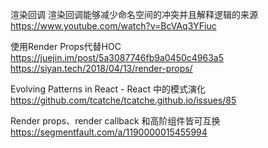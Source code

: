 渲染回调
渲染回调能够减少命名空间的冲突并且解释逻辑的来源
https://www.youtube.com/watch?v=BcVAq3YFiuc


使用Render Props代替HOC
https://juejin.im/post/5a3087746fb9a0450c4963a5
https://siyan.tech/2018/04/13/render-props/


Evolving Patterns in React - React 中的模式演化
https://github.com/tcatche/tcatche.github.io/issues/85



Render props、render callback 和高阶组件皆可互换
https://segmentfault.com/a/1190000015455994